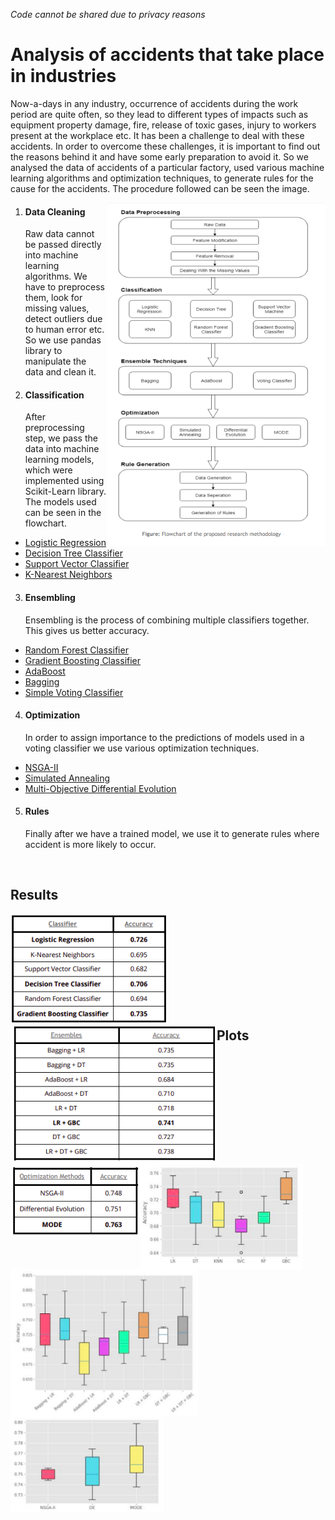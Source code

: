 *Code cannot be shared due to privacy reasons*

# Analysis of accidents that take place in industries

 Now-a-days in any industry, occurrence of accidents during the work period are quite often, so they lead to different types of impacts such as equipment property damage, fire, release of toxic gases, injury to workers present at the workplace etc. It has been a challenge to deal with these accidents. In order to overcome these challenges, it is important to find out the reasons behind it and have some early preparation to avoid it. So we analysed the data of accidents of a particular factory, used various machine learning algorithms and optimization techniques, to generate rules for the cause for the accidents. The procedure followed can be seen the image.
<br>

<img align='right' width="350" height="550" src="images/flowchart.png">



1. #### Data Cleaning
   Raw data cannot be passed directly into machine learning algorithms. We have to preprocess them, look for missing values, detect outliers due to human error etc. So we use pandas library to manipulate the data and clean it.

2. #### Classification
   After preprocessing step, we pass the data into machine learning models, which were implemented using Scikit-Learn library. The models used can be seen in the flowchart.<br>
  * [Logistic Regression](https://en.wikipedia.org/wiki/Logistic_regression)
  * [Decision Tree Classifier](https://www.sciencedirect.com/topics/computer-science/decision-tree-classifier)
  * [Support Vector Classifier](https://towardsdatascience.com/support-vector-machine-introduction-to-machine-learning-algorithms-934a444fca47)
  * [K-Nearest Neighbors](https://www.saedsayad.com/k_nearest_neighbors.htm)
  

3. #### Ensembling
   Ensembling is the process of combining multiple classifiers together. This gives us better accuracy.<br>
* [Random Forest Classifier](https://en.wikipedia.org/wiki/Random_forest)
* [Gradient Boosting Classifier](https://stackabuse.com/gradient-boosting-classifiers-in-python-with-scikit-learn/)
* [AdaBoost](https://en.wikipedia.org/wiki/AdaBoost)
* [Bagging](https://www.geeksforgeeks.org/ml-bagging-classifier/)
* [Simple Voting Classifier](https://medium.com/@sanchitamangale12/voting-classifier-1be10db6d7a5)

4. #### Optimization
   In order to assign importance to the predictions of models used in a voting classifier we use various optimization techniques.<br>
* [NSGA-II](http://www.cleveralgorithms.com/nature-inspired/evolution/nsga.html)
* [Simulated Annealing](https://www.geeksforgeeks.org/simulated-annealing/)
* [Multi-Objective Differential Evolution](https://dis.ijs.si/tea/Publications/Robic05Demo.pdf)
   

5. #### Rules
   Finally after we have a trained model, we use it to generate rules where accident is more likely to occur.
<br>

## Results 

<img align="left" src="/images/Screenshot&#32;from&#32;2020-03-08&#32;12-25-06.png" title="Classifier Results"/>
<img align="left" src="images/Screenshot&#32;from&#32;2020-03-08&#32;12-25-34.png" title="Ensembling Results"/>
<img align="left" src="/images/Screenshot&#32;from&#32;2020-03-08&#32;12-26-00.png" title="Optimization Results"/>
<br/><br/><br/><br/><br/><br/><br/><br/><br/>

## Plots

<img align="left" src="images/Screenshot&#32;from&#32;2020-03-08&#32;12-25-19.png" title="Classifier Barplot"/>
<img align="left" src="images/Screenshot&#32;from&#32;2020-03-08&#32;12-25-46.png" title="Ensembling Barplot" width=300/>
<img align="left" src="images/Screenshot&#32;from&#32;2020-03-08&#32;12-26-10.png" title="Optimization Barplot"/>
<br/><br/><br/><br/><br/>

